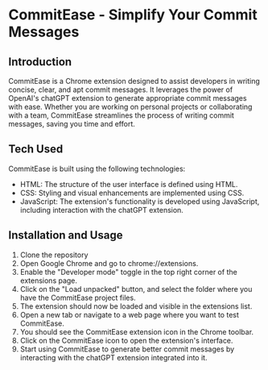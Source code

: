 # CommitEase - Simplify Your Commit Messages

## Introduction

CommitEase is a Chrome extension designed to assist developers in writing concise, clear, and apt commit messages. It leverages the power of OpenAI's chatGPT extension to generate appropriate commit messages with ease. Whether you are working on personal projects or collaborating with a team, CommitEase streamlines the process of writing commit messages, saving you time and effort.

## Tech Used

CommitEase is built using the following technologies:

- HTML: The structure of the user interface is defined using HTML.
- CSS: Styling and visual enhancements are implemented using CSS.
- JavaScript: The extension's functionality is developed using JavaScript, including interaction with the chatGPT extension.

## Installation and Usage

1. Clone the repository
2. Open Google Chrome and go to chrome://extensions.
3. Enable the "Developer mode" toggle in the top right corner of the extensions page.
4. Click on the "Load unpacked" button, and select the folder where you have the CommitEase project files.
5. The extension should now be loaded and visible in the extensions list.
6. Open a new tab or navigate to a web page where you want to test CommitEase.
7. You should see the CommitEase extension icon in the Chrome toolbar.
8. Click on the CommitEase icon to open the extension's interface.
9. Start using CommitEase to generate better commit messages by interacting with the chatGPT extension integrated into it.
